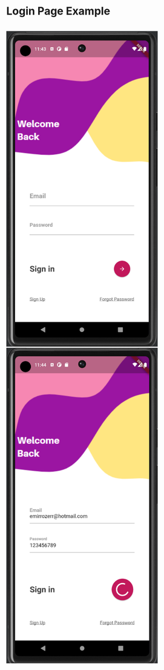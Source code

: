 # Login Page Example

<br>
<img src="images/SSForm.png" alt="ScreenShot" width="400" height="835"/>
&ensp;
&ensp;
&ensp;
<img src="images/SSFormFilled.png" alt="ScreenShot" width="400" height="835"/>




